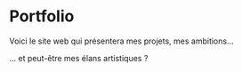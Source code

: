 # Portfolio
Voici le site web qui présentera mes projets, mes ambitions...

... et peut-être mes élans artistiques ?
